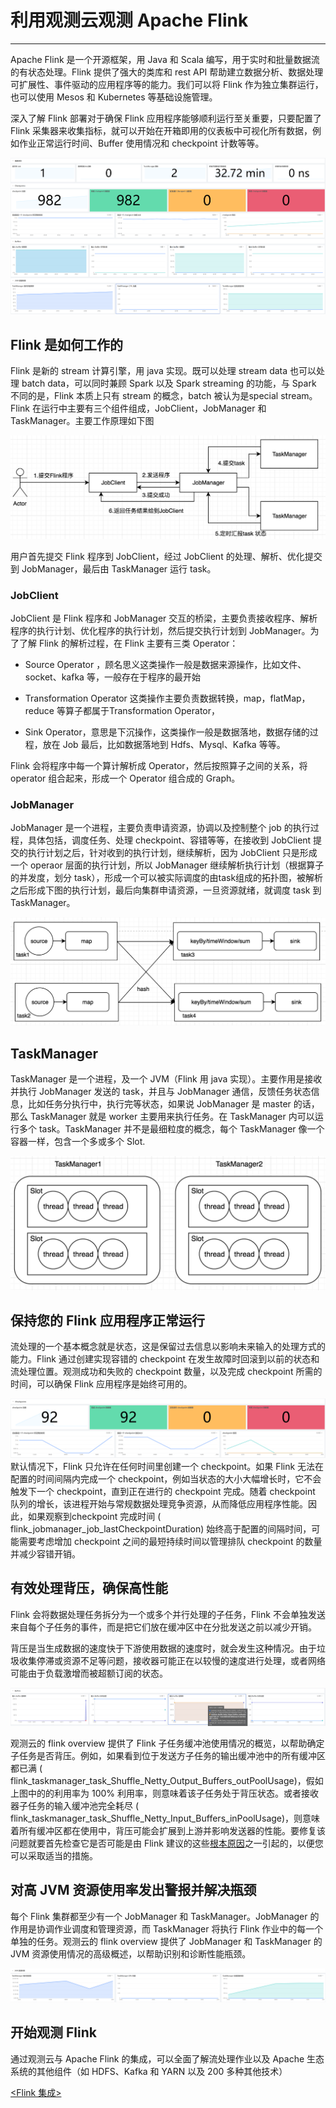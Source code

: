 # 利用观测云观测 Apache Flink
---

Apache Flink 是一个开源框架，用 Java 和 Scala 编写，用于实时和批量数据流的有状态处理。Flink 提供了强大的类库和 rest API 帮助建立数据分析、数据处理可扩展性、事件驱动的应用程序等的能力。我们可以将 Flink 作为独立集群运行，也可以使用 Mesos 和 Kubernetes 等基础设施管理。

深入了解 Flink 部署对于确保 Flink 应用程序能够顺利运行至关重要，只要配置了 Flink 采集器来收集指标，就可以开始在开箱即用的仪表板中可视化所有数据，例如作业正常运行时间、Buffer 使用情况和 checkpoint 计数等等。

![image.png](../images/flink-1.png)

## Flink 是如何工作的

Flink 是新的 stream 计算引擎，用 java 实现。既可以处理 stream data 也可以处理 batch data，可以同时兼顾 Spark 以及 Spark streaming 的功能，与 Spark 不同的是，Flink 本质上只有 stream 的概念，batch 被认为是special stream。Flink 在运行中主要有三个组件组成，JobClient，JobManager 和 TaskManager。主要工作原理如下图

![image.png](../images/flink-2.png)

用户首先提交 Flink 程序到 JobClient，经过 JobClient 的处理、解析、优化提交到 JobManager，最后由 TaskManager 运行 task。

### JobClient

JobClient 是 Flink 程序和 JobManager 交互的桥梁，主要负责接收程序、解析程序的执行计划、优化程序的执行计划，然后提交执行计划到 JobManager。为了了解 Flink 的解析过程，在 Flink 主要有三类 Operator：

- Source Operator ，顾名思义这类操作一般是数据来源操作，比如文件、socket、kafka 等，一般存在于程序的最开始

- Transformation Operator 这类操作主要负责数据转换，map，flatMap，reduce 等算子都属于Transformation Operator，
- Sink Operator，意思是下沉操作，这类操作一般是数据落地，数据存储的过程，放在 Job 最后，比如数据落地到 Hdfs、Mysql、Kafka 等等。 

Flink 会将程序中每一个算计解析成 Operator，然后按照算子之间的关系，将 operator 组合起来，形成一个 Operator 组合成的 Graph。

### JobManager

JobManager 是一个进程，主要负责申请资源，协调以及控制整个 job 的执行过程，具体包括，调度任务、处理 checkpoint、容错等等，在接收到 JobClient 提交的执行计划之后，针对收到的执行计划，继续解析，因为 JobClient 只是形成一个 operaor 层面的执行计划，所以 JobManager 继续解析执行计划（根据算子的并发度，划分 task），形成一个可以被实际调度的由task组成的拓扑图，被解析之后形成下图的执行计划，最后向集群申请资源，一旦资源就绪，就调度 task 到 TaskManager。

![image.png](../images/flink-3.png)

## TaskManager

TaskManager 是一个进程，及一个 JVM（Flink 用 java 实现）。主要作用是接收并执行 JobManager 发送的 task，并且与 JobManager 通信，反馈任务状态信息，比如任务分执行中，执行完等状态，如果说 JobManager 是 master 的话，那么 TaskManager 就是 worker 主要用来执行任务。在 TaskManager 内可以运行多个 task。TaskManager 并不是最细粒度的概念，每个 TaskManager 像一个容器一样，包含一个多或多个 Slot.

![image.png](../images/flink-4.png)

## 保持您的 Flink 应用程序正常运行

流处理的一个基本概念就是状态，这是保留过去信息以影响未来输入的处理方式的能力。Flink 通过创建实现容错的 checkpoint 在发生故障时回滚到以前的状态和流处理位置。观测成功和失败的 checkpoint 数量，以及完成 checkpoint 所需的时间，可以确保 Flink 应用程序是始终可用的。

![image.png](../images/flink-5.png)默认情况下，Flink 只允许在任何时间里创建一个 checkpoint。如果 Flink 无法在配置的时间间隔内完成一个 checkpoint，例如当状态的大小大幅增长时，它不会触发下一个 checkpoint，直到正在进行的 checkpoint 完成。随着 checkpoint 队列的增长，该进程开始与常规数据处理竞争资源，从而降低应用程序性能。因此，如果观察到checkpoint 完成时间 ( flink_jobmanager_job_lastCheckpointDuration) 始终高于配置的间隔时间，可能需要考虑增加 checkpoint 之间的最短持续时间以管理排队 checkpoint 的数量并减少容错开销。

## 有效处理背压，确保高性能

Flink 会将数据处理任务拆分为一个或多个并行处理的子任务，Flink 不会单独发送来自每个子任务的事件，而是把它们放在缓冲区中在分批发送之前以减少开销。

背压是当生成数据的速度快于下游使用数据的速度时，就会发生这种情况。由于垃圾收集停滞或资源不足等问题，接收器可能正在以较慢的速度进行处理，或者网络可能由于负载激增而被超额订阅的状态。

![image.png](../images/flink-6.png)

观测云的 flink overview 提供了 Flink 子任务缓冲池使用情况的概览，以帮助确定子任务是否背压。例如，如果看到位于发送方子任务的输出缓冲池中的所有缓冲区都已满 ( flink_taskmanager_task_Shuffle_Netty_Output_Buffers_outPoolUsage)，假如上图中的的利用率为 100% 利用率，则意味着该子任务处于背压状态。或者接收器子任务的输入缓冲池完全耗尽 ( flink_taskmanager_task_Shuffle_Netty_Input_Buffers_inPoolUsage)，则意味着所有缓冲区都在使用中，背压可能会扩展到上游并影响发送器的性能。要修复该问题就要首先检查它是否可能是由 Flink 建议的这些[根本原因](https://flink.apache.org/2019/07/23/flink-network-stack-2.html#system-resources)之一引起的，以便您可以采取适当的措施。

## 对高 JVM 资源使用率发出警报并解决瓶颈

每个 Flink 集群都至少有一个 JobManager 和 TaskManager。JobManager 的作用是协调作业调度和管理资源，而 TaskManager 将执行 Flink 作业中的每一个单独的任务。观测云的 flink overview 提供了 JobManager 和 TaskManager 的 JVM 资源使用情况的高级概述，以帮助识别和诊断性能瓶颈。

![image.png](../images/flink-7.png)

## 开始观测 Flink

通过观测云与 Apache Flink 的集成，可以全面了解流处理作业以及 Apache 生态系统的其他组件（如 HDFS、Kafka 和 YARN 以及 200 多种其他技术）

[<Flink 集成>](/integrations/flinkv1.md)



